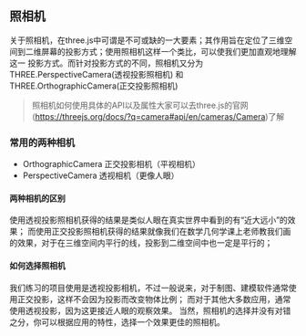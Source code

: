 ## 照相机
关于照相机，在three.js中可谓是不可或缺的一大要素；其作用旨在定位了三维空间到二维屏幕的投影方式；使用照相机这样一个类比，可以使我们更加直观地理解这一
投影方式。而针对投影方式的不同，照相机又分为THREE.PerspectiveCamera(透视投影照相机) 和 THREE.OrthographicCamera(正交投影照相机)
> 照相机如何使用具体的API以及属性大家可以去three.js的官网(https://threejs.org/docs/?q=camera#api/en/cameras/Camera)了解
### 常用的两种相机
* OrthographicCamera 正交投影相机（平视相机）
* PerspectiveCamera 透视相机（更像人眼）
#### 两种相机的区别
使用透视投影照相机获得的结果是类似人眼在真实世界中看到的有“近大远小”的效果；
而使用正交投影照相机获得的结果就像我们在数学几何学课上老师教我们画的效果，对于在三维空间内平行的线，投影到二维空间中也一定是平行的；
#### 如何选择照相机
我们练习的项目使用是透视投影相机，不过一般说来，对于制图、建模软件通常使用正交投影，这样不会因为投影而改变物体比例；
而对于其他大多数应用，通常使用透视投影，因为这更接近人眼的观察效果。
当然，照相机的选择并没有对错之分，你可以根据应用的特性，选择一个效果更佳的照相机。


